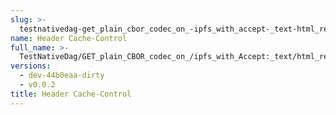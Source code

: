 ```yaml
---
slug: >-
  testnativedag-get_plain_cbor_codec_on_-ipfs_with_accept-_text-html_returns_html_(dag-index-html)-header_cache-control
name: Header Cache-Control
full_name: >-
  TestNativeDag/GET_plain_CBOR_codec_on_/ipfs_with_Accept:_text/html_returns_HTML_(dag-index-html)/Header_Cache-Control
versions:
  - dev-44b0eaa-dirty
  - v0.0.2
title: Header Cache-Control
---
```


